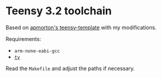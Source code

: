 # Teensy 3.2 toolchain

Based on [apmorton's 
teensy-template](https://github.com/apmorton/teensy-template) with my 
modifications.

Requirements:
- `arm-none-eabi-gcc`
- [`ty`](https://github.com/Koromix/ty)

Read the `Makefile` and adjust the paths if necessary.
